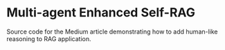 # Multi-agent Enhanced Self-RAG

Source code for the Medium article demonstrating how to add human-like reasoning to RAG application.